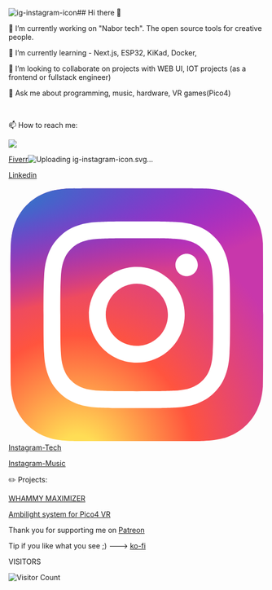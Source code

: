 ![ig-instagram-icon](https://github.com/user-attachments/assets/d394fd54-122e-43a0-aada-7be77d12d3de)## Hi there 👋



🔭 I’m currently working on "Nabor tech". The open source tools for creative people. 

🌱 I’m currently learning - Next.js, ESP32, KiKad, Docker, 

👯 I’m looking to collaborate on projects with WEB UI, IOT projects (as a frontend or fullstack engineer)

💬 Ask me about programming, music, hardware, VR games(Pico4)

<br>

📫 How to reach me:

![](https://myoctocat.com/assets/images/base-octocat.svg)

[Fiverr](https://www.fiverr.com/s/2KoDp3e)![Uploading ig-instagram-icon.svg…]()


[Linkedin](https://www.linkedin.com/in/sergeynodejs)

<svg xmlns="http://www.w3.org/2000/svg" xmlns:xlink="http://www.w3.org/1999/xlink" viewBox="0 0 132.004 132"><defs><linearGradient id="b"><stop offset="0" stop-color="#3771c8"/><stop stop-color="#3771c8" offset=".128"/><stop offset="1" stop-color="#60f" stop-opacity="0"/></linearGradient><linearGradient id="a"><stop offset="0" stop-color="#fd5"/><stop offset=".1" stop-color="#fd5"/><stop offset=".5" stop-color="#ff543e"/><stop offset="1" stop-color="#c837ab"/></linearGradient><radialGradient id="c" cx="158.429" cy="578.088" r="65" xlink:href="#a" gradientUnits="userSpaceOnUse" gradientTransform="matrix(0 -1.98198 1.8439 0 -1031.402 454.004)" fx="158.429" fy="578.088"/><radialGradient id="d" cx="147.694" cy="473.455" r="65" xlink:href="#b" gradientUnits="userSpaceOnUse" gradientTransform="matrix(.17394 .86872 -3.5818 .71718 1648.348 -458.493)" fx="147.694" fy="473.455"/></defs><path fill="url(#c)" d="M65.03 0C37.888 0 29.95.028 28.407.156c-5.57.463-9.036 1.34-12.812 3.22-2.91 1.445-5.205 3.12-7.47 5.468C4 13.126 1.5 18.394.595 24.656c-.44 3.04-.568 3.66-.594 19.188-.01 5.176 0 11.988 0 21.125 0 27.12.03 35.05.16 36.59.45 5.42 1.3 8.83 3.1 12.56 3.44 7.14 10.01 12.5 17.75 14.5 2.68.69 5.64 1.07 9.44 1.25 1.61.07 18.02.12 34.44.12 16.42 0 32.84-.02 34.41-.1 4.4-.207 6.955-.55 9.78-1.28 7.79-2.01 14.24-7.29 17.75-14.53 1.765-3.64 2.66-7.18 3.065-12.317.088-1.12.125-18.977.125-36.81 0-17.836-.04-35.66-.128-36.78-.41-5.22-1.305-8.73-3.127-12.44-1.495-3.037-3.155-5.305-5.565-7.624C116.9 4 111.64 1.5 105.372.596 102.335.157 101.73.027 86.19 0H65.03z" transform="translate(1.004 1)"/><path fill="url(#d)" d="M65.03 0C37.888 0 29.95.028 28.407.156c-5.57.463-9.036 1.34-12.812 3.22-2.91 1.445-5.205 3.12-7.47 5.468C4 13.126 1.5 18.394.595 24.656c-.44 3.04-.568 3.66-.594 19.188-.01 5.176 0 11.988 0 21.125 0 27.12.03 35.05.16 36.59.45 5.42 1.3 8.83 3.1 12.56 3.44 7.14 10.01 12.5 17.75 14.5 2.68.69 5.64 1.07 9.44 1.25 1.61.07 18.02.12 34.44.12 16.42 0 32.84-.02 34.41-.1 4.4-.207 6.955-.55 9.78-1.28 7.79-2.01 14.24-7.29 17.75-14.53 1.765-3.64 2.66-7.18 3.065-12.317.088-1.12.125-18.977.125-36.81 0-17.836-.04-35.66-.128-36.78-.41-5.22-1.305-8.73-3.127-12.44-1.495-3.037-3.155-5.305-5.565-7.624C116.9 4 111.64 1.5 105.372.596 102.335.157 101.73.027 86.19 0H65.03z" transform="translate(1.004 1)"/><path fill="#fff" d="M66.004 18c-13.036 0-14.672.057-19.792.29-5.11.234-8.598 1.043-11.65 2.23-3.157 1.226-5.835 2.866-8.503 5.535-2.67 2.668-4.31 5.346-5.54 8.502-1.19 3.053-2 6.542-2.23 11.65C18.06 51.327 18 52.964 18 66s.058 14.667.29 19.787c.235 5.11 1.044 8.598 2.23 11.65 1.227 3.157 2.867 5.835 5.536 8.503 2.667 2.67 5.345 4.314 8.5 5.54 3.054 1.187 6.543 1.996 11.652 2.23 5.12.233 6.755.29 19.79.29 13.037 0 14.668-.057 19.788-.29 5.11-.234 8.602-1.043 11.656-2.23 3.156-1.226 5.83-2.87 8.497-5.54 2.67-2.668 4.31-5.346 5.54-8.502 1.18-3.053 1.99-6.542 2.23-11.65.23-5.12.29-6.752.29-19.788 0-13.036-.06-14.672-.29-19.792-.24-5.11-1.05-8.598-2.23-11.65-1.23-3.157-2.87-5.835-5.54-8.503-2.67-2.67-5.34-4.31-8.5-5.535-3.06-1.187-6.55-1.996-11.66-2.23-5.12-.233-6.75-.29-19.79-.29zm-4.306 8.65c1.278-.002 2.704 0 4.306 0 12.816 0 14.335.046 19.396.276 4.68.214 7.22.996 8.912 1.653 2.24.87 3.837 1.91 5.516 3.59 1.68 1.68 2.72 3.28 3.592 5.52.657 1.69 1.44 4.23 1.653 8.91.23 5.06.28 6.58.28 19.39s-.05 14.33-.28 19.39c-.214 4.68-.996 7.22-1.653 8.91-.87 2.24-1.912 3.835-3.592 5.514-1.68 1.68-3.275 2.72-5.516 3.59-1.69.66-4.232 1.44-8.912 1.654-5.06.23-6.58.28-19.396.28-12.817 0-14.336-.05-19.396-.28-4.68-.216-7.22-.998-8.913-1.655-2.24-.87-3.84-1.91-5.52-3.59-1.68-1.68-2.72-3.276-3.592-5.517-.657-1.69-1.44-4.23-1.653-8.91-.23-5.06-.276-6.58-.276-19.398s.046-14.33.276-19.39c.214-4.68.996-7.22 1.653-8.912.87-2.24 1.912-3.84 3.592-5.52 1.68-1.68 3.28-2.72 5.52-3.592 1.692-.66 4.233-1.44 8.913-1.655 4.428-.2 6.144-.26 15.09-.27zm29.928 7.97c-3.18 0-5.76 2.577-5.76 5.758 0 3.18 2.58 5.76 5.76 5.76 3.18 0 5.76-2.58 5.76-5.76 0-3.18-2.58-5.76-5.76-5.76zm-25.622 6.73c-13.613 0-24.65 11.037-24.65 24.65 0 13.613 11.037 24.645 24.65 24.645C79.617 90.645 90.65 79.613 90.65 66S79.616 41.35 66.003 41.35zm0 8.65c8.836 0 16 7.163 16 16 0 8.836-7.164 16-16 16-8.837 0-16-7.164-16-16 0-8.837 7.163-16 16-16z"/></svg>[Instagram-Tech](https://instagram.com/highelectroniker)

[Instagram-Music](https://instagram.com/jsonslim)

:pencil2: Projects:

[WHAMMY MAXIMIZER](https://wave42.gumroad.com/l/whammymaximizer)

[Ambilight system for Pico4 VR](https://wave42.gumroad.com/l/vr_ambilight)

Thank you for supporting me on [Patreon](https://patreon.com/jsonslim?utm_medium=unknown&utm_source=join_link&utm_campaign=creatorshare_creator&utm_content=copyLink)

Tip if you like what you see ;) ---> [ko-fi](https://ko-fi.com/jsonslim)


VISITORS

![Visitor Count](https://profile-counter.glitch.me/jsonslim/count.svg)
